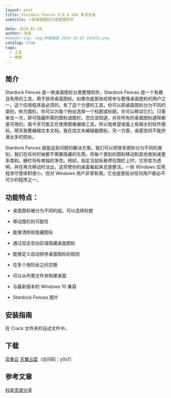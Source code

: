 ```yaml
---
layout: post
title: Stardock Fences 5.0.4 x64 多语言版
subtitle: 一款桌面图标分类整理软件

date: 2024-01-28
author: 浅唱
#header-img: img/屏幕截图 2020-10-05 145431.png
catalog: true
tags:
  - 工具
  - 电脑
---
```


## 简介

Stardock Fences 是一款桌面图标分类整理软件，Stardock Fences 是一个有趣且有用的工具，用于排序桌面图标。如果你是那些经常参与整理桌面图标的用户之一，这个应用程序是必须的。有了这个方便的工具，你可以把桌面图标分为不同的类别，称为围栏。你可以为每个粉丝选择一个标题或标题。你可以移动它们。只需单击一次，即可隐藏所需的图标或围栏。您应该知道，并非所有的桌面图标通常都是可用的。我今天可能正在使用图像编辑工具，所以我希望桌面上有相关的软件图标。明天我要编辑文本文档。我在找文本编辑器图标。另一方面，桌面空间不能挤满太多的短处。

Stardock Fences 就是这些问题的解决方案。我们可以把很多图标分为不同的类别。我们在任何时候都不需要隐藏的东西。将每个类别的图标移动到其他类别或更多类别。栅栏将有单独的净空。例如，指定当鼠标悬停在围栏上时，它将变为透明，并在再次移动时淡出。这将使你的桌面看起来总是整洁。一些 Windows 应用程序尽管体积很小，但对 Windows 用户非常有用。它也是那些对任何用户都必不可少的程序之一。

## 功能特点：

- 桌面图标被分为不同的组，可以选择标题

- 移动围栏的可能性

- 能够清除和隐藏图标

- 通过双击空白区域隐藏桌面图标

- 能够定义自动排序桌面图标的规则

- 在多个保险丝之间交换

- 可以从所需文件夹构建桌面

- 与最新版本的 Windows 10 兼容

- Stardock Fences 图片

## 安装指南

在 Crack 文件夹的自述文件中。

## 下载

[蓝奏云](https://wwm.lanzouq.com/iI5QI1mia50h)
[天翼云盘](https://cloud.189.cn/web/share?code=AvuyquyquuIz)（访问码：y0s1）

## 参考文章

[科星资源分享](https://www.kexn.cn/28479.html)
